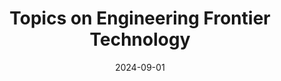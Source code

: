 ---
title: "Topics on Engineering Frontier Technology"
collection: teaching
type: "Fall"
date: 2024-09-01
venue: Graduate Course
permalink: /teaching/2024-fall
---
